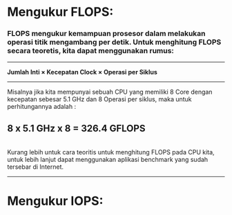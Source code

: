 # Mengukur FLOPS:

### FLOPS mengukur kemampuan prosesor dalam melakukan operasi titik mengambang per detik. Untuk menghitung FLOPS secara teoretis, kita dapat menggunakan rumus:​
---

**Jumlah Inti × Kecepatan Clock × Operasi per Siklus**

---
Misalnya jika kita mempunyai sebuah CPU yang memiliki 8 Core dengan kecepatan sebesar 5.1 GHz dan 8 Operasi per siklus, maka untuk perhitungannya adalah :

## 8 x 5.1 GHz x 8 = 326.4 GFLOPS
<br>
Kurang lebih untuk cara teoritis untuk menghitung FLOPS pada CPU kita, untuk lebih lanjut dapat menggunakan aplikasi benchmark yang sudah tersebar di Internet.


___


# Mengukur IOPS:

### 

